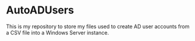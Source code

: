 # AutoADUsers
This is my repository to store my files used to create AD user accounts from a CSV file into a Windows Server instance.
